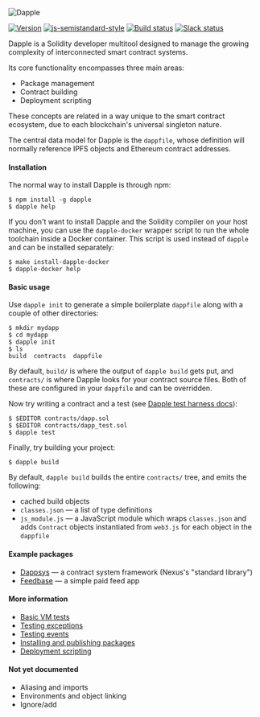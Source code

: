 ![Dapple](https://ipfs.pics/ipfs/QmdUKEX48hXDgG2Y4XkxKJMV8qojiLYGc2mtEncBcEnSLd)

[![Version](https://img.shields.io/badge/version-0.3.0-8D86C9.svg?style=flat-square)](https://github.com/nexusdev/dapple/releases/tag/0.3.0)
[![js-semistandard-style](https://img.shields.io/badge/code%20style-semistandard-brightgreen.svg?style=flat-square)](https://github.com/Flet/semistandard)
[![Build status](https://travis-ci.org/nexusdev/dapple.svg?branch=master)](https://travis-ci.org/nexusdev/dapple)
[![Slack status](http://slack.makerdao.com/badge.svg)](https://slack.makerdao.com)

Dapple is a Solidity developer multitool designed to manage the
growing complexity of interconnected smart contract systems.

Its core functionality encompasses three main areas:

* Package management
* Contract building
* Deployment scripting

These concepts are related in a way unique to the smart contract
ecosystem, due to each blockchain's universal singleton nature.

The central data model for Dapple is the `dappfile`, whose definition
will normally reference IPFS objects and Ethereum contract addresses.

#### Installation

The normal way to install Dapple is through npm:

    $ npm install -g dapple
    $ dapple help

If you don't want to install Dapple and the Solidity compiler on your
host machine, you can use the `dapple-docker` wrapper script to run
the whole toolchain inside a Docker container.  This script is used
instead of `dapple` and can be installed separately:

    $ make install-dapple-docker
    $ dapple-docker help

#### Basic usage

Use `dapple init` to generate a simple boilerplate `dappfile` along
with a couple of other directories:

    $ mkdir mydapp
    $ cd mydapp
    $ dapple init
    $ ls
    build  contracts  dappfile

By default, `build/` is where the output of `dapple build` gets put,
and `contracts/` is where Dapple looks for your contract source files.
Both of these are configured in your `dappfile` and can be overridden.

Now try writing a contract and a test (see [Dapple test harness docs](https://github.com/nexusdev/dapple/blob/master/doc/test.md)):

    $ $EDITOR contracts/dapp.sol
    $ $EDITOR contracts/dapp_test.sol
    $ dapple test

Finally, try building your project:

    $ dapple build

By default, `dapple build` builds the entire `contracts/` tree, and
emits the following:

* cached build objects
* `classes.json` — a list of type definitions
* `js_module.js` — a JavaScript module which wraps `classes.json` and
adds `Contract` objects instantiated from `web3.js` for each object in
the `dappfile`

#### Example packages

* [Dappsys](https://github.com/nexusdev/dappsys) — a contract system framework (Nexus's "standard library")
* [Feedbase](https://github.com/nexusdev/feedbase) — a simple paid feed app

#### More information

* [Basic VM tests](https://github.com/nexusdev/dapple/blob/master/doc/test.md)
* [Testing exceptions](https://github.com/nexusdev/dapple/blob/master/doc/test_errors.md)
* [Testing events](https://github.com/nexusdev/dapple/blob/master/doc/test_events.md)
* [Installing and publishing packages](https://github.com/nexusdev/dapple/blob/master/doc/install_publish.md)
* [Deployment scripting](https://github.com/nexusdev/dapple/blob/master/doc/deployscript.md)

#### Not yet documented

* Aliasing and imports
* Environments and object linking
* Ignore/add
